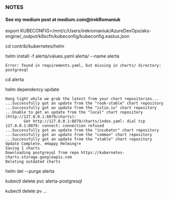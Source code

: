 
### NOTES
#### See my medium post  at medium.com@irekRomaniuk

export KUBECONFIG=/mnt/c/Users/irekromaniuk/AzureDevOps/aks-engine/_output/k8scfn/kubeconfig/kubeconfig.eastus.json

cd contrib/kubernetes/helm

helm install -f alerta/values.yaml alerta/ --name alerta
```
Error: found in requirements.yaml, but missing in charts/ directory: postgresql
```

cd alerta

helm dependency update

```
Hang tight while we grab the latest from your chart repositories...
...Successfully got an update from the "rook-stable" chart repository
...Successfully got an update from the "istio.io" chart repository
...Unable to get an update from the "local" chart repository (http://127.0.0.1:8879/charts):
        Get http://127.0.0.1:8879/charts/index.yaml: dial tcp 127.0.0.1:8879: connect: connection refused
...Successfully got an update from the "incubator" chart repository
...Successfully got an update from the "common" chart repository
...Successfully got an update from the "stable" chart repository
Update Complete. ⎈Happy Helming!⎈
Saving 1 charts
Downloading postgresql from repo https://kubernetes-charts.storage.googleapis.com
Deleting outdated charts
```

helm del --purge alerta

kubectl delete pvc alerta-postgresql

kubectl delete pv ...
